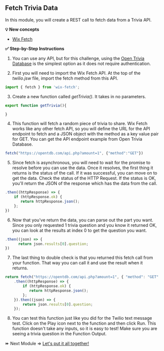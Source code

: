 ## Fetch Trivia Data

In this module, you will create a REST call to fetch data from a Trivia API.

**:bulb: New concepts**
- [Wix Fetch](https://www.wix.com/velo/reference/wix-fetch)

**:white_check_mark: Step-by-Step Instructions**

1. You can use any API, but for this challenge, using the [Open Trivia Database](https://opentdb.com/api_config.php) is the simplest option as it does not require authentication.  

2. First you will need to import the Wix Fetch API. At the top of the _twilio.jsw_ file, import the fetch method from this API.
```JavaScript
import { fetch } from 'wix-fetch';

```

3. Create a new function called _getTrivia()_. It takes in no parameters.
```JavaScript
export function getTrivia(){

}
```

4. This function will fetch a random piece of trivia to share. Wix Fetch works like any other fetch API, so you will define the URL for the API endpoint to fetch and a JSON object with the method as a key value pair for GET. You can get the API endpoint example from Open Trivia Database.
```JavaScript
fetch("https://opentdb.com/api.php?amount=1", {"method":"GET"})
```

5. Since fetch is asynchronous, you will need to wait for the promise to resolve before you can use the data. Once it resolves, the first thing it returns is the status of the call. If it was successful, you can move on to get the data. Check the status of the HTTP Request. If the status is OK, you'll return the JSON of the response which has the data from the call.
```JavaScript
.then((httpResponse) => {
    if (httpResponse.ok) {
       return httpResponse.json();
    };
})
```

6. Now that you've return the data, you can parse out the part you want. Since you only requested 1 trivia question and you know it returned OK, you can look at the results at index 0 to get the question you want.
```JavaScript
.then((json) => {
      return json.results[0].question;
})
```


7. The last thing to double check is that you returned this fetch call from your function. That way you can call it and use the result when it returns.
```JavaScript
return fetch("https://opentdb.com/api.php?amount=1", { "method": "GET" })
    .then((httpResponse) => {
        if (httpResponse.ok) {
           return httpResponse.json();
        };
    }).then((json) => {
        return json.results[0].question;
    });
```

8. You can test this function just like you did for the Twilio text message test. Click on the Play icon next to the function and then click Run. This function doesn't take any inputs, so it is easy to test! Make sure you are seeing a trivia question in the Function Output.

:fast_forward: Next Module => [Let's put it all together!](PUT_TOGETHER.md)
